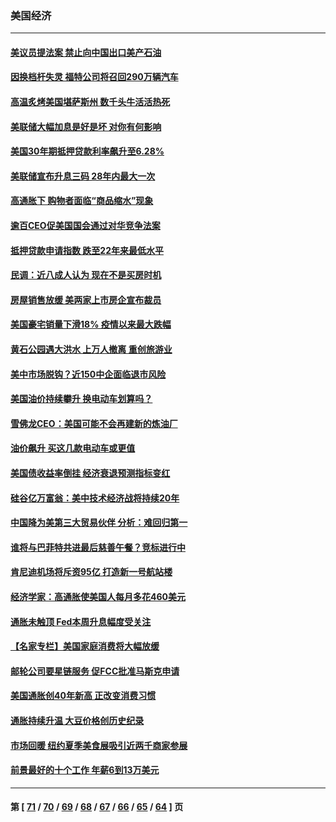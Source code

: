 ### 美国经济
---
#### [美议员提法案 禁止向中国出口美产石油](../../pages/ncid1078158/n13760641.md) 
#### [因换档杆失灵 福特公司将召回290万辆汽车](../../pages/ncid1078158/n13760395.md) 
#### [高温炙烤美国堪萨斯州 数千头牛活活热死](../../pages/ncid1078158/n13760449.md) 
#### [美联储大幅加息是好是坏 对你有何影响](../../pages/ncid1078158/n13760393.md) 
#### [美国30年期抵押贷款利率飙升至6.28%](../../pages/ncid1078158/n13760443.md) 
#### [美联储宣布升息三码 28年内最大一次](../../pages/ncid1078158/n13760351.md) 
#### [高通胀下 购物者面临“商品缩水”现象](../../pages/ncid1078158/n13759815.md) 
#### [逾百CEO促美国国会通过对华竞争法案](../../pages/ncid1078158/n13760158.md) 
#### [抵押贷款申请指数 跌至22年来最低水平](../../pages/ncid1078158/n13760003.md) 
#### [民调：近八成人认为 现在不是买房时机](../../pages/ncid1078158/n13759972.md) 
#### [房屋销售放缓 美两家上市房企宣布裁员](../../pages/ncid1078158/n13759740.md) 
#### [美国豪宅销量下滑18% 疫情以来最大跌幅](../../pages/ncid1078158/n13759848.md) 
#### [黄石公园遇大洪水 上万人撤离 重创旅游业](../../pages/ncid1078158/n13759794.md) 
#### [美中市场脱钩？近150中企面临退市风险](../../pages/ncid1078158/n13759737.md) 
#### [美国油价持续攀升 换电动车划算吗？](../../pages/ncid1078158/n13759630.md) 
#### [雪佛龙CEO：美国可能不会再建新的炼油厂](../../pages/ncid1078158/n13759710.md) 
#### [油价飙升 买这几款电动车或更值](../../pages/ncid1078158/n13759382.md) 
#### [美国债收益率倒挂 经济衰退预测指标变红](../../pages/ncid1078158/n13759633.md) 
#### [硅谷亿万富翁：美中技术经济战将持续20年](../../pages/ncid1078158/n13759522.md) 
#### [中国降为美第三大贸易伙伴 分析：难回归第一](../../pages/ncid1078158/n13759515.md) 
#### [谁将与巴菲特共进最后慈善午餐？竞标进行中](../../pages/ncid1078158/n13759401.md) 
#### [肯尼迪机场将斥资95亿 打造新一号航站楼](../../pages/ncid1078158/n13759094.md) 
#### [经济学家：高通胀使美国人每月多花460美元](../../pages/ncid1078158/n13758981.md) 
#### [通胀未触顶 Fed本周升息幅度受关注](../../pages/ncid1078158/n13758924.md) 
#### [【名家专栏】美国家庭消费将大幅放缓](../../pages/ncid1078158/n13758718.md) 
#### [邮轮公司要星链服务 促FCC批准马斯克申请](../../pages/ncid1078158/n13758794.md) 
#### [美国通胀创40年新高 正改变消费习惯](../../pages/ncid1078158/n13758901.md) 
#### [通胀持续升温 大豆价格创历史纪录](../../pages/ncid1078158/n13758792.md) 
#### [市场回暖 纽约夏季美食展吸引近两千商家参展](../../pages/ncid1078158/n13758371.md) 
#### [前景最好的十个工作 年薪6到13万美元](../../pages/ncid1078158/n13756850.md) 

---
#### 第 [ [71](./71.md) / [70](./70.md) / [69](./69.md) / [68](./68.md) / [67](./67.md) / [66](./66.md) / [65](./65.md) / [64](./64.md) ] 页
